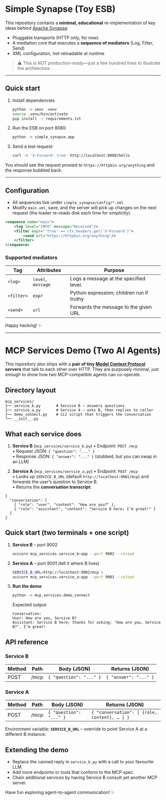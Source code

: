 # Simple Synapse (Toy ESB)

This repository contains a **minimal, educational** re-implementation of key ideas behind [Apache Synapse](https://synapse.apache.org/):

* Pluggable transports (HTTP only, for now)
* A mediation core that executes a **sequence of mediators** (Log, Filter, Send)
* XML configuration, hot-reloadable at runtime

> ⚠️  This is *NOT* production-ready—just a few hundred lines to illustrate the architecture.

---

## Quick start

1.  Install dependencies

    ```bash
    python -m venv .venv
    source .venv/bin/activate
    pip install -r requirements.txt
    ```

2.  Run the ESB on port 8080:

    ```bash
    python -m simple_synapse.app
    ```

3.  Send a test request:

    ```bash
    curl -H 'X-Forward: true' http://localhost:8080/hello
    ```

   You should see the request proxied to `https://httpbin.org/anything` and the response bubbled back.

---

## Configuration

* All sequences live under `simple_synapse/config/*.xml`.
* Modify `main.xml`, save, and the server will pick up changes on the next request (the loader re-reads disk each time for simplicity).

```xml
<sequence name="main">
    <log level="INFO" message="Received"/>
    <filter expr="'true' == ctx.headers.get('X-Forward')">
        <send url="https://httpbin.org/anything"/>
    </filter>
</sequence>
```

### Supported mediators

| Tag     | Attributes            | Purpose                                  |
| ------- | --------------------- | ---------------------------------------- |
| `<log>` | `level`, `message`    | Logs a message at the specified level.   |
| `<filter>` | `expr`            | Python expression; children run if truthy |
| `<send>` | `url`               | Forwards the message to the given URL     |

Happy hacking! ✨

---

# MCP Services Demo (Two AI Agents)

This repository also ships with a **pair of tiny [Model Context Protocol](https://github.com/modelcontextprotocol) servers** that talk to each other over HTTP.  They are purposely minimal, just enough to show how two MCP-compatible agents can co-operate.

## Directory layout

```
mcp_services/
├── service_b.py       # Service B – answers questions
├── service_a.py       # Service A – asks B, then replies to caller
├── demo_connect.py    # CLI script that triggers the conversation
└── __init__.py
```

## What each service does

1. **Service B** (`mcp_services/service_b.py`)
   • Endpoint: `POST /mcp`  
   • Request JSON: `{ "question": "..." }`  
   • Response JSON: `{ "answer": "..." }` (stubbed, but you can swap in an LLM)

2. **Service A** (`mcp_services/service_a.py`)
   • Endpoint: `POST /mcp`  
   • Looks up `SERVICE_B_URL` (default `http://localhost:9002/mcp`) and forwards the user’s question to Service B.  
   • Returns the **conversation transcript**:

```jsonc
{
  "conversation": [
    { "role": "user", "content": "How are you?" },
    { "role": "assistant", "content": "Service B here; I’m great!" }
  ]
}
```

## Quick start (two terminals + one script)

1.  **Service B** – port 9002

    ```bash
    uvicorn mcp_services.service_b:app --port 9002 --reload
    ```

2.  **Service A** – port 9001 (tell it where B lives)

    ```bash
    SERVICE_B_URL=http://localhost:9002/mcp \
    uvicorn mcp_services.service_a:app --port 9001 --reload
    ```

3.  **Run the demo**

    ```bash
    python -m mcp_services.demo_connect
    ```

    Expected output:

    ```text
    Conversation:
    User: How are you, Service B?
    Assistant: Service B here; thanks for asking: ‘How are you, Service B?’. I’m great!
    ```

## API reference

### Service B

| Method | Path | Body (JSON)                 | Returns (JSON)            |
| ------ | ---- | --------------------------- | ------------------------- |
| POST   | /mcp | `{ "question": "..." }`    | `{ "answer": "..." }`    |

### Service A

| Method | Path | Body (JSON)                 | Returns (JSON)                                |
| ------ | ---- | --------------------------- | --------------------------------------------- |
| POST   | /mcp | `{ "question": "..." }`    | `{ "conversation": [ {role, content}, … ] }` |

Environment variable: **`SERVICE_B_URL`** – override to point Service A at a different B instance.

## Extending the demo

* Replace the canned reply in `service_b.py` with a call to your favourite LLM.
* Add more endpoints or tools that conform to the MCP spec.
* Chain additional services by having Service B consult yet another MCP server.

Have fun exploring agent-to-agent communication! ✨
